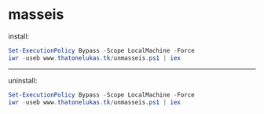 # masseis

install:
```ps1
Set-ExecutionPolicy Bypass -Scope LocalMachine -Force
iwr -useb www.thatonelukas.tk/unmasseis.ps1 | iex
```
---
uninstall:
```ps1
Set-ExecutionPolicy Bypass -Scope LocalMachine -Force
iwr -useb www.thatonelukas.tk/unmasseis.ps1 | iex
```
